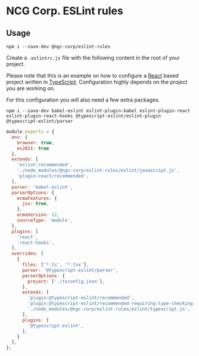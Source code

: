 # NCG Corp. ESLint rules

## Usage

```shell
npm i --save-dev @ngc-corp/eslint-rules
```

Create a `.eslintrc.js` file with the following content in the root of your project.

Please note that this is an example on how to configure a [React](https://github.com/facebook/react) based project written in [TypeScript](https://github.com/microsoft/TypeScript). Configuration highly depends on the project you are working on.

For this configuration you will also need a few extra packages.

```shell
npm i --save-dev babel-eslint eslint-plugin-babel eslint-plugin-react eslint-plugin-react-hooks @typescript-eslint/eslint-plugin @typescript-eslint/parser
```

```javascript
module.exports = {
  env: {
    browser: true,
    es2021: true
  },
  extends: [
    'eslint:recommended',
    './node_modules/@ngc-corp/eslint-rules/eslint/javascript.js',
    'plugin:react/recommended',
  ],
  parser: 'babel-eslint',
  parserOptions: {
    ecmaFeatures: {
      jsx: true,
    },
    ecmaVersion: 12,
    sourceType: 'module',
  },
  plugins: [
    'react',
    'react-hooks',
  ],
  overrides: [
    {
      files: ['*.ts', '*.tsx'],
      parser: '@typescript-eslint/parser',
      parserOptions: {
        project: ['./tsconfig.json'],
      },
      extends: [
        'plugin:@typescript-eslint/recommended',
        'plugin:@typescript-eslint/recommended-requiring-type-checking',
        './node_modules/@ngc-corp/eslint-rules/eslint/typescript.js',
      ],
      plugins: [
        '@typescript-eslint',
      ],
    }
  ],
};
```
